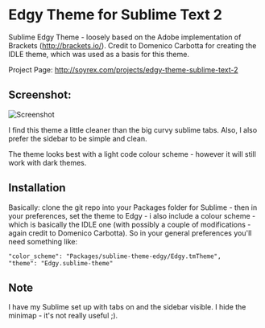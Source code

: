 Edgy Theme for Sublime Text 2
=============================
Sublime Edgy Theme - loosely based on the Adobe implementation of Brackets (http://brackets.io/). Credit to Domenico Carbotta for creating the IDLE theme, which was used as a basis for this theme.

Project Page: http://soyrex.com/projects/edgy-theme-sublime-text-2

Screenshot:
-----------
![Screenshot](https://raw.github.com/soyrex/sublime-theme-edgy/master/img/sublime-theme-edgy-ss.png)

I find this theme a little cleaner than the big curvy sublime tabs. Also, I also prefer the sidebar to be simple and clean.

The theme looks best with a light code colour scheme - however it will still work with dark themes.

Installation
------------
Basically: clone the git repo into your Packages folder for Sublime - then in your preferences, set the theme to Edgy - i also include a colour scheme - which is basically the IDLE one (with possibly a couple of modifications - again credit to Domenico Carbotta). So in your general preferences you'll need something like:

	"color_scheme": "Packages/sublime-theme-edgy/Edgy.tmTheme",
	"theme": "Edgy.sublime-theme"

Note 
-----
I have my Sublime set up with tabs on and the sidebar visible. I hide the minimap - it's not really useful ;).